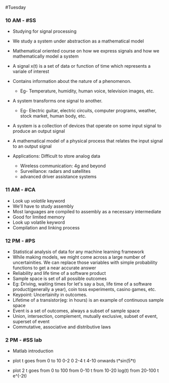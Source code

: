 #Tuesday 

### 10 AM - #SS
- Studying for signal processing
- We study a system under abstraction as a mathematical model
- Mathematical oriented course on how we express signals and how we mathematically model a system
- A signal x(t) is a set of data or function of time which represents a variale of interest
- Contains information about the nature of a phenomenon.
	- Eg- Temperature, humidity, human voice, television images, etc.

- A system transforms one signal to another. 
	- Eg- Electric guitar, electric circuits, computer programs, weather, stock market, human body, etc.

- A system is a collection of devices that operate on some input signal to produce an output signal
- A mathematical model of a physical process that relates the input signal to an output signal
- Applications: Difficult to store analog data
	- Wireless communication: 4g and beyond
	- Surveillance: radars and satellites
	- advanced driver assistance systems

### 11 AM - #CA
- Look up *volatile* keyword
- We'll have to study assembly
- Most languages are compiled to assembly as a necessary intermediate
- Good for limited memory
- Look up volatile keyword 
- Compilation and linking process

### 12 PM - #PS
- Statistical analysis of data for any machine learning framework
- While making models, we might come across a large number of uncertainities. We can replace those variables with simple probability functions to get a near accurate answer
- Reliability and life time of a software product
- Sample space is set of all possible outcomes
- Eg: Driving, waiting times for let's say a bus, life time of a software product(generally a year), coin toss experiments, casino games, etc.
- Keypoint: Uncertainity in outcomes.
- Lifetime of a transistor(eg: in hours) is an example of continuous sample space
- Event is a set of outcomes, always a subset of sample space
- Union, intersection, complement, mutually exclusive, subset of event, superset of event
- Commutative, associative and distributive laws

### 2 PM - #SS lab
- Matlab introduction
- plot
t goes from 0 to 10
0-2 0
2-4 t
4-10 onwards t\*sin(5\*t) 

- plot 2
t goes from 0 to 100
from 0-10  t
from 10-20 log(t)
from 20-100 t e^(-2t)
